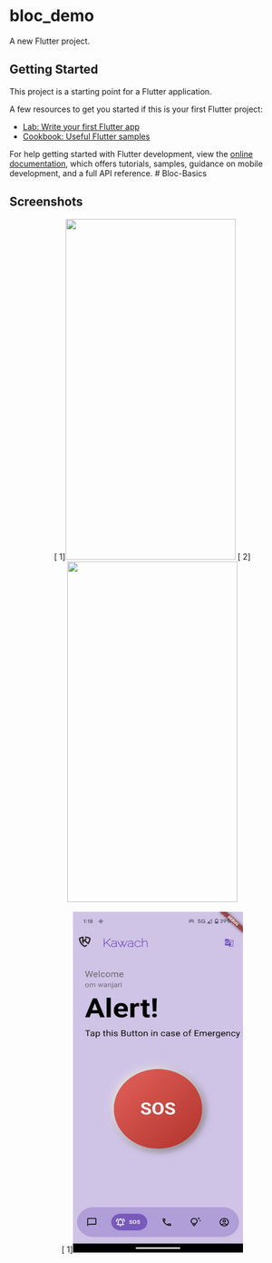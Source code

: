 # bloc_demo

A new Flutter project.

## Getting Started

This project is a starting point for a Flutter application.

A few resources to get you started if this is your first Flutter project:

- [Lab: Write your first Flutter app](https://docs.flutter.dev/get-started/codelab)
- [Cookbook: Useful Flutter samples](https://docs.flutter.dev/cookbook)

For help getting started with Flutter development, view the
[online documentation](https://docs.flutter.dev/), which offers tutorials,
samples, guidance on mobile development, and a full API reference.
#   B l o c - B a s i c s 
 
 
## Screenshots
<p align =center>
[ 1]<img src="https://github.com/OMwanjari/Kawach/blob/main/1.jpg"  width="300" height="600" />
[ 2]<img src="https://github.com/OMwanjari/Kawach/blob/main/2.jpg"  width="300" height="600" />
</p>
<p align =center>
[ 1]<img src="https://github.com/OMwanjari/Kawach/blob/main/3.jpeg"  width="300" height="600" />
</p>
